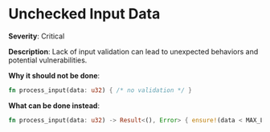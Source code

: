 # Unchecked Input Data

**Severity**: Critical

**Description**: Lack of input validation can lead to unexpected behaviors and potential vulnerabilities.

**Why it should not be done**:

```rust
fn process_input(data: u32) { /* no validation */ }
```

**What can be done instead**:

```rust
fn process_input(data: u32) -> Result<(), Error> { ensure!(data < MAX_LIMIT, Error::<T>::InvalidInput); }
```
